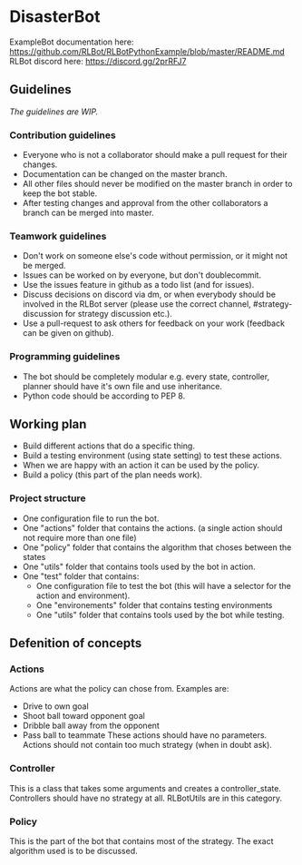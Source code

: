 # DisasterBot

ExampleBot documentation here: https://github.com/RLBot/RLBotPythonExample/blob/master/README.md
RLBot discord here: https://discord.gg/2prRFJ7

## Guidelines
_The guidelines are WIP._

### Contribution guidelines

* Everyone who is not a collaborator should make a pull request for their changes.
* Documentation can be changed on the master branch.
* All other files should never be modified on the master branch in order to keep the bot stable.
* After testing changes and approval from the other collaborators a branch can be merged into master.


### Teamwork guidelines

* Don't work on someone else's code without permission, or it might not be merged.
* Issues can be worked on by everyone, but don't doublecommit.
* Use the issues feature in github as a todo list (and for issues).
* Discuss decisions on discord via dm, or when everybody should be involved in the RLBot server (please use the correct channel, #strategy-discussion for strategy discussion etc.).
* Use a pull-request to ask others for feedback on your work (feedback can be given on github).


### Programming guidelines

* The bot should be completely modular e.g. every state, controller, planner should have it's own file and use inheritance.
* Python code should be according to PEP 8.



## Working plan

* Build different actions that do a specific thing.
* Build a testing environment (using state setting) to test these actions.
* When we are happy with an action it can be used by the policy.
* Build a policy (this part of the plan needs work).


### Project structure

* One configuration file to run the bot.
* One "actions" folder that contains the actions. (a single action should not require more than one file)
* One "policy" folder that contains the algorithm that choses between the states
* One "utils" folder that contains tools used by the bot in action.
* One "test" folder that contains:
  * One configuration file to test the bot (this will have a selector for the action and environment).
  * One "environements" folder that contains testing environments
  * One "utils" folder that contains tools used by the bot while testing.



## Defenition of concepts

### Actions
Actions are what the policy can chose from.
Examples are:
* Drive to own goal
* Shoot ball toward opponent goal
* Dribble ball away from the opponent
* Pass ball to teammate
These actions should have no parameters.
Actions should not contain too much strategy (when in doubt ask).

### Controller
This is a class that takes some arguments and creates a controller_state.
Controllers should have no strategy at all.
RLBotUtils are in this category.

### Policy
This is the part of the bot that contains most of the strategy.
The exact algorithm used is to be discussed.
